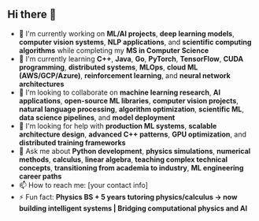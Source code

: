 ## Hi there 👋

<!--
**kevinbelleville/kevinbelleville** is a ✨ _special_ ✨ repository because its `README.md` (this file) appears on your GitHub profile.

Here are some ideas to get you started:

- 🔭 I’m currently working on ...
- 🌱 I’m currently learning ...
- 👯 I’m looking to collaborate on ...
- 🤔 I’m looking for help with ...
- 💬 Ask me about ...
- 📫 How to reach me: ...
- 😄 Pronouns: ...
- ⚡ Fun fact: ...
-->
 <!--
**kevinbelleville/kevinbelleville** is a ✨ *special* ✨ repository because its `README.md` (this file) appears on your GitHub profile.
-->

- 🔭 I'm currently working on **ML/AI projects**, **deep learning models**, **computer vision systems**, **NLP applications**, and **scientific computing algorithms** while completing my **MS in Computer Science**
- 🌱 I'm currently learning **C++**, **Java**, **Go**, **PyTorch**, **TensorFlow**, **CUDA programming**, **distributed systems**, **MLOps**, **cloud ML (AWS/GCP/Azure)**, **reinforcement learning**, and **neural network architectures**
- 👯 I'm looking to collaborate on **machine learning research**, **AI applications**, **open-source ML libraries**, **computer vision projects**, **natural language processing**, **algorithm optimization**, **scientific ML**, **data science pipelines**, and **model deployment**
- 🤔 I'm looking for help with **production ML systems**, **scalable architecture design**, **advanced C++ patterns**, **GPU optimization**, and **distributed training frameworks**
- 💬 Ask me about **Python development**, **physics simulations**, **numerical methods**, **calculus**, **linear algebra**, **teaching complex technical concepts**, **transitioning from academia to industry**, **ML engineering career paths**
- 📫 How to reach me: [your contact info]
- ⚡ Fun fact: **Physics BS + 5 years tutoring physics/calculus → now building intelligent systems | Bridging computational physics and AI**
